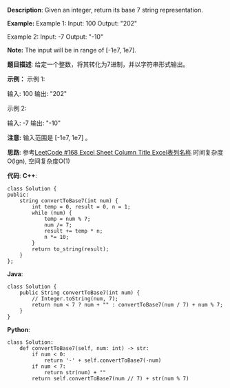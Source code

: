__Description__:
Given an integer, return its base 7 string representation.

__Example:__
Example 1:
Input: 100
Output: "202"

Example 2:
Input: -7
Output: "-10"

__Note:__
The input will be in range of [-1e7, 1e7].

__题目描述__:
给定一个整数，将其转化为7进制，并以字符串形式输出。

__示例：__
示例 1:

输入: 100
输出: "202"

示例 2:

输入: -7
输出: "-10"

__注意:__
输入范围是 [-1e7, 1e7] 。

__思路__:
参考[LeetCode #168 Excel Sheet Column Title Excel表列名称](https://www.jianshu.com/p/40ac931e5c8c)
时间复杂度O(lgn), 空间复杂度O(1)

__代码__:
__C++__:
```
class Solution {
public:
    string convertToBase7(int num) {
        int temp = 0, result = 0, n = 1;
        while (num) {
            temp = num % 7;
            num /= 7;
            result += temp * n;
            n *= 10;
        }
        return to_string(result);
    }
};
```

__Java__:
```
class Solution {
    public String convertToBase7(int num) {
        // Integer.toString(num, 7);
        return num < 7 ? num + "" : convertToBase7(num / 7) + num % 7;
    }
}
```

__Python__:
```
class Solution:
    def convertToBase7(self, num: int) -> str:
        if num < 0:
            return '-' + self.convertToBase7(-num)
        if num < 7:
            return str(num) + ""
        return self.convertToBase7(num // 7) + str(num % 7)
```

